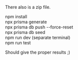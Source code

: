 There also is a zip file.

npm install  
npx prisma generate  
npx prisma db push --force-reset  
npx prisma db seed  
npm run dev (separate terminal)  
npm run test

Should give the proper results ;)
